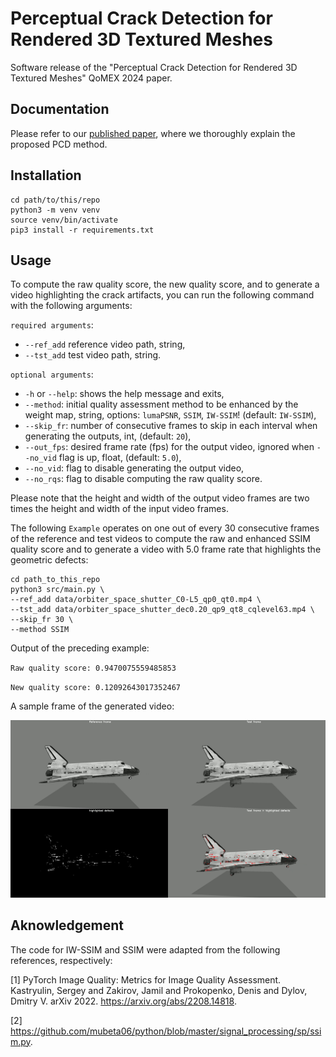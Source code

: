 # Perceptual Crack Detection for Rendered 3D Textured Meshes
Software release of the "Perceptual Crack Detection for Rendered 3D Textured Meshes" QoMEX 2024 paper.

## Documentation
Please refer to our [published paper](), where we thoroughly explain the proposed PCD method.

## Installation
```
cd path/to/this/repo
python3 -m venv venv
source venv/bin/activate
pip3 install -r requirements.txt
```

## Usage
To compute the raw quality score, the new quality score, and to generate a video highlighting the crack artifacts, you can run the following command with the following arguments:

`required arguments`:

* `--ref_add` reference video path, string,
* `--tst_add` test video path, string.

`optional arguments`:
* `-h` or `--help`: shows the help message and exits,
* `--method`: initial quality assessment method to be enhanced by the weight map, string, options: `lumaPSNR`, `SSIM`, `IW-SSIM`! (default: `IW-SSIM`),
* `--skip_fr`: number of consecutive frames to skip in each interval when generating the outputs, int, (default: `20`),
* `--out_fps`: desired frame rate (fps) for the output video, ignored when `--no_vid` flag is up, float, (default: `5.0`),
* `--no_vid`: flag to disable generating the output video,
* `--no_rqs`: flag to disable computing the raw quality score.

Please note that the height and width of the output video frames are two times the height and width of the input video frames.

The following `Example` operates on one out of every 30 consecutive frames of the reference and test videos to compute the raw and enhanced SSIM quality score and to generate a video with 5.0 frame rate that highlights the geometric defects:
```
cd path_to_this_repo
python3 src/main.py \
--ref_add data/orbiter_space_shutter_C0-L5_qp0_qt0.mp4 \
--tst_add data/orbiter_space_shutter_dec0.20_qp9_qt8_cqlevel63.mp4 \
--skip_fr 30 \
--method SSIM 
```

Output of the preceding example:

`Raw quality score: 0.9470075559485853`

`New quality score: 0.12092643017352467`

A sample frame of the generated video:

![Alt text](/img/sample_frame.png)

## Aknowledgement

The code for IW-SSIM and SSIM were adapted from the following references, respectively:

[1] PyTorch Image Quality: Metrics for Image Quality Assessment. Kastryulin, Sergey and Zakirov, Jamil and Prokopenko, Denis and Dylov, Dmitry V. arXiv 2022. https://arxiv.org/abs/2208.14818.

[2] https://github.com/mubeta06/python/blob/master/signal_processing/sp/ssim.py.


